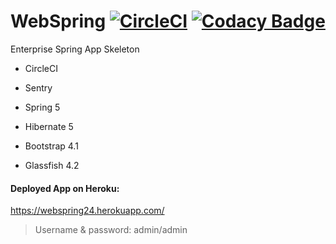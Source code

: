 # WebSpring [![CircleCI](https://circleci.com/gh/ttimot24/WebSpring.svg?style=svg)](https://circleci.com/gh/ttimot24/WebSpring) [![Codacy Badge](https://api.codacy.com/project/badge/Grade/3cd3cf01845a4dab94b0bcc3a55ee4f6)](https://app.codacy.com/app/ttimot24/WebSpring?utm_source=github.com&utm_medium=referral&utm_content=ttimot24/WebSpring&utm_campaign=Badge_Grade_Dashboard)
Enterprise Spring App Skeleton

 - CircleCI
 - Sentry

 - Spring 5
 - Hibernate 5
 - Bootstrap 4.1
 - Glassfish 4.2

#### Deployed App on Heroku:
https://webspring24.herokuapp.com/

> Username & password: admin/admin